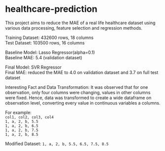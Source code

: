 # healthcare-prediction

This project aims to reduce the MAE of a real life healthcare dataset using various data processing, feature selection and regression methods.  

Training Dataset: 432600 rows, 18 columns  
Test Dataset: 103500 rows, 16 columns

Baseline Model: Lasso Regressor(alpha=0.1)  
Baseline MAE: 5.4 (validation dataset)

Final Model: SVR Regressor  
Final MAE: reduced the MAE to 4.0 on validation dataset and 3.7 on full test dataset

Interesting Fact and Data Transformation: It was observed that for one observation, only four columns were changing, values in other columns were fixed.
Hence, data was transformed to create a wide dataframe on observation level, converting every value in continuous variables a columns.  

For example:  
`col1, col2, col3, col4`  
`1, a, 2, b, 5.5`  
`1, a, 2, b, 6.5`  
`1, a, 2, b, 7.5`  
`1, a, 2, b, 8.5`  

Modified Dataset: `1, a, 2, b, 5.5, 6.5, 7.5, 8.5`
